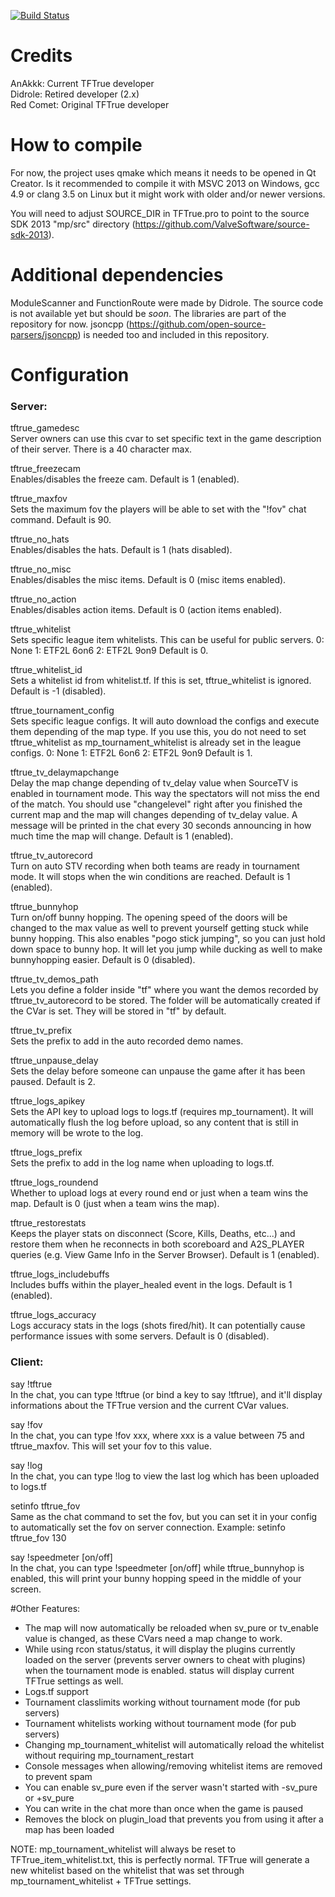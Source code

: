 [![Build Status](https://travis-ci.org/AnAkIn1/TFTrue.svg?branch=public)](https://travis-ci.org/AnAkIn1/TFTrue)

# Credits

AnAkkk: Current TFTrue developer  
Didrole: Retired developer (2.x)  
Red Comet: Original TFTrue developer

# How to compile

For now, the project uses qmake which means it needs to be opened in Qt Creator.
Is it recommended to compile it with MSVC 2013 on Windows, gcc 4.9 or clang 3.5 on Linux but it might work with older and/or newer versions.

You will need to adjust SOURCE_DIR in TFTrue.pro to point to the source SDK 2013 "mp/src" directory (https://github.com/ValveSoftware/source-sdk-2013).

# Additional dependencies

ModuleScanner and FunctionRoute were made by Didrole. The source code is not available yet but should be *soon*.
The libraries are part of the repository for now.
jsoncpp (https://github.com/open-source-parsers/jsoncpp) is needed too and included in this repository.

# Configuration

### Server:
tftrue_gamedesc  
Server owners can use this cvar to set specific text in the game description of their server.
There is a 40 character max.

tftrue_freezecam  
Enables/disables the freeze cam. Default is 1 (enabled).

tftrue_maxfov  
Sets the maximum fov the players will be able to set with the "!fov" chat command. Default is 90.

tftrue_no_hats  
Enables/disables the hats. Default is 1 (hats disabled).

tftrue_no_misc  
Enables/disables the misc items. Default is 0 (misc items enabled).

tftrue_no_action  
Enables/disables action items. Default is 0 (action items enabled).

tftrue_whitelist  
Sets specific league item whitelists. This can be useful for public servers.
0: None
1: ETF2L 6on6
2: ETF2L 9on9
Default is 0.

tftrue_whitelist_id  
Sets a whitelist id from whitelist.tf. If this is set, tftrue_whitelist is ignored. Default is -1 (disabled).

tftrue_tournament_config  
Sets specific league configs. It will auto download the configs and execute them depending of the map type.
If you use this, you do not need to set tftrue_whitelist as mp_tournament_whitelist is already set in the league configs.
0: None
1: ETF2L 6on6
2: ETF2L 9on9
Default is 1.

tftrue_tv_delaymapchange  
Delay the map change depending of tv_delay value when SourceTV is enabled in tournament mode. This way the spectators will not miss the end of the match.
You should use "changelevel" right after you finished the current map and the map will changes depending of tv_delay value.
A message will be printed in the chat every 30 seconds announcing in how much time the map will change. Default is 1 (enabled).

tftrue_tv_autorecord  
Turn on auto STV recording when both teams are ready in tournament mode. It will stops when the win conditions are reached. Default is 1 (enabled).

tftrue_bunnyhop  
Turn on/off bunny hopping. The opening speed of the doors will be changed to the max value as well to prevent yourself getting stuck while bunny hopping.
This also enables "pogo stick jumping", so you can just hold down space to bunny hop.
It will let you jump while ducking as well to make bunnyhopping easier. Default is 0 (disabled).

tftrue_tv_demos_path  
Lets you define a folder inside "tf" where you want the demos recorded by tftrue_tv_autorecord to be stored. The folder will be automatically created if the CVar is set.
They will be stored in "tf" by default.

tftrue_tv_prefix  
Sets the prefix to add in the auto recorded demo names.

tftrue_unpause_delay  
Sets the delay before someone can unpause the game after it has been paused. Default is 2.

tftrue_logs_apikey  
Sets the API key to upload logs to logs.tf (requires mp_tournament). It will automatically flush the log before upload, so any content that is still in memory will be wrote to the log.

tftrue_logs_prefix  
Sets the prefix to add in the log name when uploading to logs.tf.

tftrue_logs_roundend  
Whether to upload logs at every round end or just when a team wins the map. Default is 0 (just when a team wins the map).

tftrue_restorestats  
Keeps the player stats on disconnect (Score, Kills, Deaths, etc...) and restore them when he reconnects in both scoreboard and A2S_PLAYER queries (e.g. View Game Info in the Server Browser).
Default is 1 (enabled).

tftrue_logs_includebuffs  
Includes buffs within the player_healed event in the logs.
Default is 1 (enabled).

tftrue_logs_accuracy  
Logs accuracy stats in the logs (shots fired/hit). It can potentially cause performance issues with some servers.
Default is 0 (disabled).

### Client:

say !tftrue  
In the chat, you can type !tftrue (or bind a key to say !tftrue), and it'll display informations about the
TFTrue version and the current CVar values.

say !fov  
In the chat, you can type !fov xxx, where xxx is a value between 75 and tftrue_maxfov. This will set your fov to this value.

say !log  
In the chat, you can type !log to view the last log which has been uploaded to logs.tf

setinfo tftrue_fov  
Same as the chat command to set the fov, but you can set it in your config to automatically set the fov on server connection.
Example: setinfo tftrue_fov 130

say !speedmeter [on/off]  
In the chat, you can type !speedmeter [on/off] while tftrue_bunnyhop is enabled, this will print your bunny hopping speed in the middle of your screen.

#Other Features:

- The map will now automatically be reloaded when sv_pure or tv_enable value is changed, as these CVars need a map change to work.
- While using rcon status/status, it will display the plugins currently loaded on the server (prevents server owners to cheat with plugins) when the tournament mode is enabled. status will display current TFTrue settings as well.
- Logs.tf support
- Tournament classlimits working without tournament mode (for pub servers)
- Tournament whitelists working without tournament mode (for pub servers)
- Changing mp_tournament_whitelist will automatically reload the whitelist without requiring mp_tournament_restart
- Console messages when allowing/removing whitelist items are removed to prevent spam
- You can enable sv_pure even if the server wasn't started with -sv_pure or +sv_pure
- You can write in the chat more than once when the game is paused
- Removes the block on plugin_load that prevents you from using it after a map has been loaded

NOTE: mp_tournament_whitelist will always be reset to TFTrue_item_whitelist.txt, this is perfectly normal. TFTrue will generate a new whitelist based on the whitelist that was set through mp_tournament_whitelist + TFTrue settings. 
